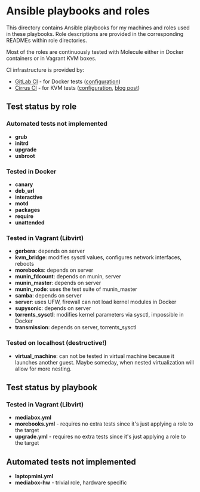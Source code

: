 # Ansible playbooks and roles

This directory contains Ansible playbooks for my machines and roles used in
these playbooks. Role descriptions are provided in the corresponding READMEs
within role directories.

Most of the roles are continuously tested with Molecule either in Docker
containers or in Vagrant KVM boxes.

CI infrastructure is provided by:

- [GitLab CI] - for Docker tests ([configuration][gitlab-config])
- [Cirrus CI] - for KVM tests ([configuration][cirrus-config], [blog post])

[GitLab CI]: https://docs.gitlab.com/ee/ci/
[Cirrus CI]: https://cirrus-ci.org/
[gitlab-config]: ../.gitlab-ci.yml
[cirrus-config]: ../.cirrus.yml.j2
[blog post]: https://potyarkin.ml/posts/2020/cirrus-ci-integration-for-gitlab-projects/


## Test status by role

### Automated tests not implemented

- **grub**
- **initrd**
- **upgrade**
- **usbroot**

### Tested in Docker

- **canary**
- **deb_url**
- **interactive**
- **motd**
- **packages**
- **require**
- **unattended**

### Tested in Vagrant (Libvirt)

- **gerbera**: depends on server
- **kvm_bridge**: modifies sysctl values, configures network interfaces, reboots
- **morebooks**: depends on server
- **munin_fdcount**: depends on munin, server
- **munin_master**: depends on server
- **munin_node**: uses the test suite of munin_master
- **samba**: depends on server
- **server**: uses UFW, firewall can not load kernel modules in Docker
- **supysonic**: depends on server
- **torrents_sysctl**: modifies kernel parameters via sysctl, impossible in Docker
- **transmission**: depends on server, torrents_sysctl

### Tested on localhost (destructive!)

- **virtual_machine**: can not be tested in virtual machine because it
  launches another guest. Maybe someday, when nested virtualization will allow
  for more nesting.


## Test status by playbook

### Tested in Vagrant (Libvirt)

- **mediabox.yml**
- **morebooks.yml** - requires no extra tests since it's just applying a role
  to the target
- **upgrade.yml** - requires no extra tests since it's just applying a role to
  the target

## Automated tests not implemented

- **laptopmini.yml**
- **mediabox-hw** - trivial role, hardware specific
